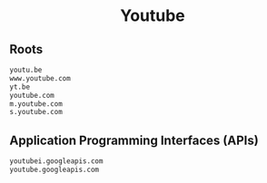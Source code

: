 


<h1 align="center">Youtube</h1>  


## Roots


```html
youtu.be
www.youtube.com
yt.be
youtube.com
m.youtube.com
s.youtube.com
```  


## Application Programming Interfaces (APIs)


```html
youtubei.googleapis.com
youtube.googleapis.com
```  

<br>
